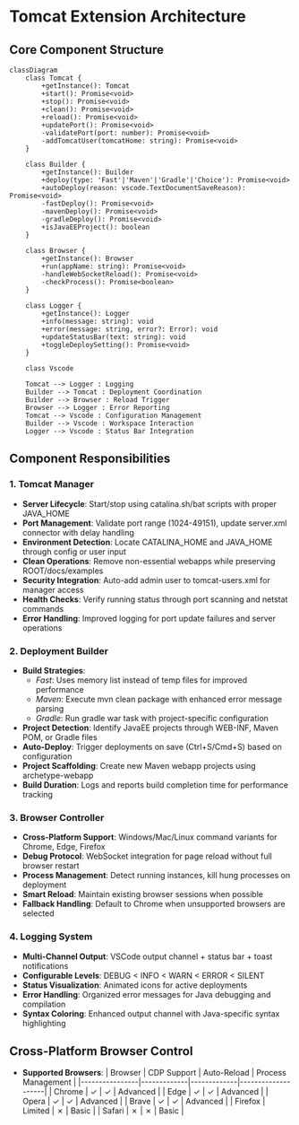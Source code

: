 # Tomcat Extension Architecture

## Core Component Structure

```mermaid
classDiagram
    class Tomcat {
        +getInstance(): Tomcat
        +start(): Promise<void>
        +stop(): Promise<void>
        +clean(): Promise<void>
        +reload(): Promise<void>
        +updatePort(): Promise<void>
        -validatePort(port: number): Promise<void>
        -addTomcatUser(tomcatHome: string): Promise<void>
    }
    
    class Builder {
        +getInstance(): Builder
        +deploy(type: 'Fast'|'Maven'|'Gradle'|'Choice'): Promise<void>
        +autoDeploy(reason: vscode.TextDocumentSaveReason): Promise<void>
        -fastDeploy(): Promise<void>
        -mavenDeploy(): Promise<void>
        -gradleDeploy(): Promise<void>
        +isJavaEEProject(): boolean
    }
    
    class Browser {
        +getInstance(): Browser
        +run(appName: string): Promise<void>
        -handleWebSocketReload(): Promise<void>
        -checkProcess(): Promise<boolean>
    }
    
    class Logger {
        +getInstance(): Logger
        +info(message: string): void
        +error(message: string, error?: Error): void
        +updateStatusBar(text: string): void
        +toggleDeploySetting(): Promise<void>
    }
    
    class Vscode
    
    Tomcat --> Logger : Logging
    Builder --> Tomcat : Deployment Coordination
    Builder --> Browser : Reload Trigger
    Browser --> Logger : Error Reporting
    Tomcat --> Vscode : Configuration Management
    Builder --> Vscode : Workspace Interaction
    Logger --> Vscode : Status Bar Integration
```

## Component Responsibilities

### 1. Tomcat Manager
- **Server Lifecycle**: Start/stop using catalina.sh/bat scripts with proper JAVA_HOME
- **Port Management**: Validate port range (1024-49151), update server.xml connector with delay handling
- **Environment Detection**: Locate CATALINA_HOME and JAVA_HOME through config or user input
- **Clean Operations**: Remove non-essential webapps while preserving ROOT/docs/examples
- **Security Integration**: Auto-add admin user to tomcat-users.xml for manager access
- **Health Checks**: Verify running status through port scanning and netstat commands
- **Error Handling**: Improved logging for port update failures and server operations

### 2. Deployment Builder
- **Build Strategies**:
  - *Fast*: Uses memory list instead of temp files for improved performance
  - *Maven*: Execute mvn clean package with enhanced error message parsing
  - *Gradle*: Run gradle war task with project-specific configuration
- **Project Detection**: Identify JavaEE projects through WEB-INF, Maven POM, or Gradle files
- **Auto-Deploy**: Trigger deployments on save (Ctrl+S/Cmd+S) based on configuration
- **Project Scaffolding**: Create new Maven webapp projects using archetype-webapp
- **Build Duration**: Logs and reports build completion time for performance tracking

### 3. Browser Controller
- **Cross-Platform Support**: Windows/Mac/Linux command variants for Chrome, Edge, Firefox
- **Debug Protocol**: WebSocket integration for page reload without full browser restart
- **Process Management**: Detect running instances, kill hung processes on deployment
- **Smart Reload**: Maintain existing browser sessions when possible
- **Fallback Handling**: Default to Chrome when unsupported browsers are selected

### 4. Logging System
- **Multi-Channel Output**: VSCode output channel + status bar + toast notifications
- **Configurable Levels**: DEBUG < INFO < WARN < ERROR < SILENT
- **Status Visualization**: Animated icons for active deployments
- **Error Handling**: Organized error messages for Java debugging and compilation
- **Syntax Coloring**: Enhanced output channel with Java-specific syntax highlighting


## Cross-Platform Browser Control
- **Supported Browsers**:
  | Browser        | CDP Support | Auto-Reload | Process Management |
  |----------------|-------------|-------------|--------------------|
  | Chrome         | ✓           | ✓           | Advanced           |
  | Edge           | ✓           | ✓           | Advanced           |
  | Opera          | ✓           | ✓           | Advanced           |
  | Brave          | ✓           | ✓           | Advanced           |
  | Firefox        | Limited     | ✗           | Basic              |
  | Safari         | ✗           | ✗           | Basic              |